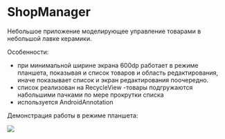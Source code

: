 # ShopManager

Небольшое приложение моделирующее управление товарами в небольшой лавке керамики.

Особенности:

- при минимальной ширине экрана 600dp работает в режиме планшета, показывая и список товаров и область редактирования, иначе показывает список и экран редактирования поочередно.
- список реализован на RecycleView
-товары подгружаются набольшими пачками по мере прокрутки списка
- используется AndroidAnnotation

Демонстрация работы в режиме планшета:

[![](http://img.youtube.com/vi/SEeMu6AJc48/0.jpg)](https://www.youtube.com/watch?v=SEeMu6AJc48)
